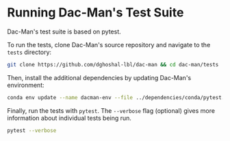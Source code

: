 # Running Dac-Man's Test Suite

Dac-Man's test suite is based on pytest.

To run the tests, clone Dac-Man's source repository and navigate to the `tests` directory:

```sh
git clone https://github.com/dghoshal-lbl/dac-man && cd dac-man/tests
```

Then, install the additional dependencies by updating Dac-Man's environment:

```sh
conda env update --name dacman-env --file ../dependencies/conda/pytest.yml
```

Finally, run the tests with `pytest`.
The `--verbose` flag (optional) gives more information about individual tests being run.

```sh
pytest --verbose
```
